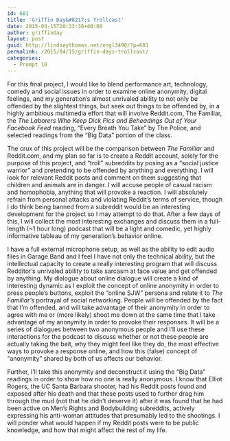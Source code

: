 ```yaml
---
id: 681
title: 'Griffin Day&#8217;s Trollcast'
date: 2015-04-15T20:33:36+00:00
author: griffinday
layout: post
guid: http://lindsaythomas.net/engl3490/?p=681
permalink: /2015/04/15/griffin-days-trollcast/
categories:
  - Prompt 10
---
```

For this final project, I would like to blend performance art, technology, comedy and social issues in order to examine online anonymity, digital feelings, and my generation’s almost unrivaled ability to not only be offended by the slightest things, but seek out things to be offended by, in a highly ambitious multimedia effort that will involve Reddit.com, The Familiar, the _The Laborers Who Keep Dick Pics and Beheadings Out of Your Facebook Feed_ reading, “Every Breath You Take” by The Police, and selected readings from the “Big Data” portion of the class.

The crux of this project will be the comparison between _The Familiar_ and Reddit.com, and my plan so far is to create a Reddit account, solely for the purpose of this project, and “troll” subreddits by posing as a “social justice warrior” and pretending to be offended by anything and everything. I will look for relevant Reddit posts and comment on them suggesting that children and animals are in danger. I will accuse people of casual racism and homophobia, anything that will provoke a reaction. I will absolutely refrain from personal attacks and violating Reddit’s terms of service, though I do think being banned from a subreddit would be an interesting development for the project so I may attempt to do that. After a few days of this, I will collect the most interesting exchanges and discuss them in a full-length (~1 hour long) podcast that will be a light and comedic, yet highly informative tableau of my generation’s behavior online.

I have a full external microphone setup, as well as the ability to edit audio files in Garage Band and I feel I have not only the technical ability, but the intellectual capacity to create a really interesting program that will discuss Redditor’s unrivaled ability to take sarcasm at face value and get offended by anything. My dialogue about online dialogue will create a kind of interesting dynamic as I exploit the concept of online anonymity in order to press people’s buttons, exploit the “online SJW” persona and relate it to _The Familiar’s_ portrayal of social networking. People will be offended by the fact that I’m offended, and will take advantage of their anonymity in order to agree with me or (more likely) shoot me down at the same time that I take advantage of my anonymity in order to provoke their responses. It will be a series of dialogues between two anonymous people and I’ll use these interactions for the podcast to discuss whether or not these people are actually taking the bait, why they might feel like they do, the most effective ways to provoke a response online, and how this (false) concept of “anonymity” shared by both of us affects our behavior.

Further, I’ll take this anonymity and deconstruct it using the “Big Data” readings in order to show how no one is really anonymous. I know that Elliot Rogers, the UC Santa Barbara shooter, had his Reddit posts found and exposed after his death and that these posts used to further drag him through the mud (not that he didn’t deserve it) after it was found that he had been active on Men’s Rights and Bodybuilding subreddits, actively expressing his anti-woman attitudes that presumably led to the shootings. I will ponder what would happen if my Reddit posts were to be public knowledge, and how that might affect the rest of my life.

&nbsp;
